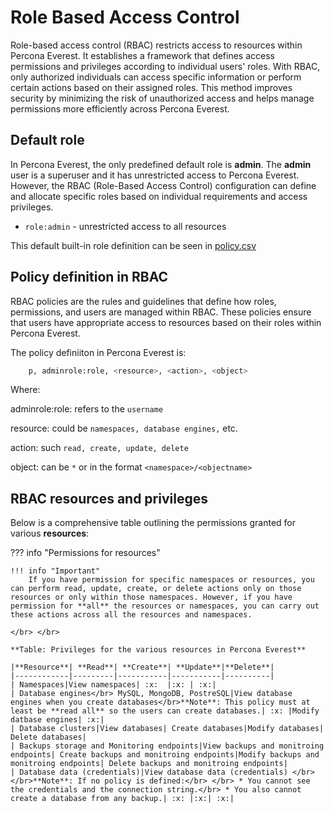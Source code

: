 # Role Based Access Control

Role-based access control (RBAC) restricts access to resources within Percona Everest. It establishes a framework that defines access permissions and privileges according to individual users' roles. With RBAC, only authorized individuals can access specific information or perform certain actions based on their assigned roles. This method improves security by minimizing the risk of unauthorized access and helps manage permissions more efficiently across Percona Everest.


## Default role

In Percona Everest, the only predefined default role is **admin**. The **admin** user is a superuser and it has unrestricted access to Percona Everest. However, the RBAC (Role-Based Access Control) configuration can define and allocate specific roles based on individual requirements and access privileges.

- `role:admin` - unrestricted access to all resources

This default built-in role definition can be seen in [policy.csv](https://github.com/percona/everest/blob/main/deploy/quickstart-k8s.yaml#L91)




## Policy definition in RBAC

RBAC policies are the rules and guidelines that define how roles, permissions, and users are managed within RBAC. These policies ensure that users have appropriate access to resources based on their roles within Percona Everest.


The policy definiiton in Percona Everest is:


```sh
    p, adminrole:role, <resource>, <action>, <object>
```
    
Where:

 adminrole:role: refers to the `username`

 resource: could be `namespaces, database engines,` etc.

 action: such `read, create, update, delete`

 object: can be `*` or in the format `<namespace>/<objectname>`





## RBAC resources and privileges


Below is a comprehensive table outlining the permissions granted for various **resources**:

??? info "Permissions for resources"


    !!! info "Important"
        If you have permission for specific namespaces or resources, you can perform read, update, create, or delete actions only on those resources or only within those namespaces. However, if you have permission for **all** the resources or namespaces, you can carry out these actions across all the resources and namespaces.

    </br> </br>

    **Table: Privileges for the various resources in Percona Everest**

    |**Resource**| **Read**| **Create**| **Update**|**Delete**|
    |------------|---------|-----------|-----------|----------|
    | Namespaces|View namespaces| :x:  |:x: | :x:|
    | Database engines</br> MySQL, MongoDB, PostreSQL|View database engines when you create databases</br>**Note**: This policy must at least be **read all** so the users can create databases.| :x: |Modify datbase engines| :x:|
    | Database clusters|View databases| Create databases|Modify databases| Delete databases|
    | Backups storage and Monitoring endpoints|View backups and monitroing endpoints| Create backups and monitroing endpoints|Modify backups and monitroing endpoints| Delete backups and monitroing endpoints|
    | Database data (credentials)|View database data (credentials) </br> </br>**Note**: If no policy is defined:</br> </br> * You cannot see the credentials and the connection string.</br> * You also cannot create a database from any backup.| :x: |:x:| :x:|

    
    
  






